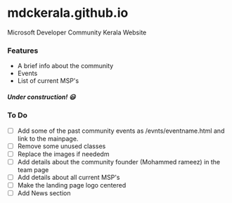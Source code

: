 # mdckerala.github.io
Microsoft Developer Community Kerala Website

### Features
* A brief info about the community
* Events
* List of current MSP's

##### Under construction! :smiley:

### To Do
- [ ] Add some of the past community events as /evnts/eventname.html and link to the mainpage. 
- [ ] Remove some unused classes
- [ ] Replace the images if neededm
- [ ] Add details about the community founder (Mohammed rameez) in the team page
- [ ] Add details about all current MSP's
- [ ] Make the landing page logo centered
- [ ] Add News section
